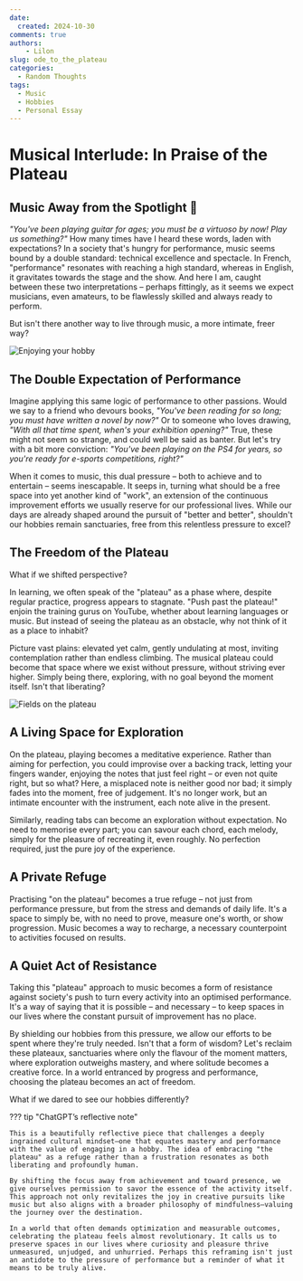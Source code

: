 ```yaml
---
date:
  created: 2024-10-30
comments: true
authors:
    - Lilon
slug: ode_to_the_plateau  
categories:
  - Random Thoughts
tags:
  - Music
  - Hobbies
  - Personal Essay
---
```


# Musical Interlude: In Praise of the Plateau

## Music Away from the Spotlight 🎸

*"You've been playing guitar for ages; you must be a virtuoso by now! Play us something?"* How many times have I heard these words, laden with expectations? In a society that's hungry for performance, music seems bound by a double standard: technical excellence and spectacle. In French, "performance" resonates with reaching a high standard, whereas in English, it gravitates towards the stage and the show. And here I am, caught between these two interpretations – perhaps fittingly, as it seems we expect musicians, even amateurs, to be flawlessly skilled and always ready to perform.

But isn't there another way to live through music, a more intimate, freer way?

<!-- more -->

![Enjoying your hobby](https://images-wixmp-ed30a86b8c4ca887773594c2.wixmp.com/f/09c917d0-f5ca-4b29-a706-5e3ed5489e13/digqw14-428e6670-9b8b-4f15-93f2-2e5130ffdbbc.jpg/v1/fill/w_900,h_957,q_75,strp/guitar_and_plants_doodle_by_li__lon_digqw14-fullview.jpg?token=eyJ0eXAiOiJKV1QiLCJhbGciOiJIUzI1NiJ9.eyJzdWIiOiJ1cm46YXBwOjdlMGQxODg5ODIyNjQzNzNhNWYwZDQxNWVhMGQyNmUwIiwiaXNzIjoidXJuOmFwcDo3ZTBkMTg4OTgyMjY0MzczYTVmMGQ0MTVlYTBkMjZlMCIsIm9iaiI6W1t7ImhlaWdodCI6Ijw9OTU3IiwicGF0aCI6IlwvZlwvMDljOTE3ZDAtZjVjYS00YjI5LWE3MDYtNWUzZWQ1NDg5ZTEzXC9kaWdxdzE0LTQyOGU2NjcwLTliOGItNGYxNS05M2YyLTJlNTEzMGZmZGJiYy5qcGciLCJ3aWR0aCI6Ijw9OTAwIn1dXSwiYXVkIjpbInVybjpzZXJ2aWNlOmltYWdlLm9wZXJhdGlvbnMiXX0.v3SNDX9lYvaUqlQpXwwdt0Zu_H8f7IgPrGNxCvmg_vs)

## The Double Expectation of Performance

Imagine applying this same logic of performance to other passions. Would we say to a friend who devours books, *"You've been reading for so long; you must have written a novel by now?"* Or to someone who loves drawing, *"With all that time spent, when's your exhibition opening?"* True, these might not seem so strange, and could well be said as banter. But let's try with a bit more conviction: *"You've been playing on the PS4 for years, so you're ready for e-sports competitions, right?"*

When it comes to music, this dual pressure – both to achieve and to entertain – seems inescapable. It seeps in, turning what should be a free space into yet another kind of "work", an extension of the continuous improvement efforts we usually reserve for our professional lives. While our days are already shaped around the pursuit of "better and better", shouldn't our hobbies remain sanctuaries, free from this relentless pressure to excel?

## The Freedom of the Plateau

What if we shifted perspective?

In learning, we often speak of the "plateau" as a phase where, despite regular practice, progress appears to stagnate. "Push past the plateau!" enjoin the training gurus on YouTube, whether about learning languages or music. But instead of seeing the plateau as an obstacle, why not think of it as a place to inhabit?

Picture vast plains: elevated yet calm, gently undulating at most, inviting contemplation rather than endless climbing. The musical plateau could become that space where we exist without pressure, without striving ever higher. Simply being there, exploring, with no goal beyond the moment itself. Isn't that liberating?

![Fields on the plateau](https://images-wixmp-ed30a86b8c4ca887773594c2.wixmp.com/f/09c917d0-f5ca-4b29-a706-5e3ed5489e13/digwqgl-bef3ecff-4176-4ffe-9a1d-fbf6dadb4050.jpg/v1/fill/w_1035,h_772,q_70,strp/countryside__doodle_by_li__lon_digwqgl-pre.jpg?token=eyJ0eXAiOiJKV1QiLCJhbGciOiJIUzI1NiJ9.eyJzdWIiOiJ1cm46YXBwOjdlMGQxODg5ODIyNjQzNzNhNWYwZDQxNWVhMGQyNmUwIiwiaXNzIjoidXJuOmFwcDo3ZTBkMTg4OTgyMjY0MzczYTVmMGQ0MTVlYTBkMjZlMCIsIm9iaiI6W1t7ImhlaWdodCI6Ijw9OTU1IiwicGF0aCI6IlwvZlwvMDljOTE3ZDAtZjVjYS00YjI5LWE3MDYtNWUzZWQ1NDg5ZTEzXC9kaWd3cWdsLWJlZjNlY2ZmLTQxNzYtNGZmZS05YTFkLWZiZjZkYWRiNDA1MC5qcGciLCJ3aWR0aCI6Ijw9MTI4MCJ9XV0sImF1ZCI6WyJ1cm46c2VydmljZTppbWFnZS5vcGVyYXRpb25zIl19.ynM7Ve4E4el-h3pgTh0fjfr0agvfPdFbtUE-D6YOK3c)

## A Living Space for Exploration

On the plateau, playing becomes a meditative experience. Rather than aiming for perfection, you could improvise over a backing track, letting your fingers wander, enjoying the notes that just feel right – or even not quite right, but so what? Here, a misplaced note is neither good nor bad; it simply fades into the moment, free of judgement. It's no longer work, but an intimate encounter with the instrument, each note alive in the present.

Similarly, reading tabs can become an exploration without expectation. No need to memorise every part; you can savour each chord, each melody, simply for the pleasure of recreating it, even roughly. No perfection required, just the pure joy of the experience.

## A Private Refuge

Practising "on the plateau" becomes a true refuge – not just from performance pressure, but from the stress and demands of daily life. It's a space to simply be, with no need to prove, measure one's worth, or show progression. Music becomes a way to recharge, a necessary counterpoint to activities focused on results.

## A Quiet Act of Resistance

Taking this "plateau" approach to music becomes a form of resistance against society's push to turn every activity into an optimised performance. It's a way of saying that it is possible – and necessary – to keep spaces in our lives where the constant pursuit of improvement has no place.

By shielding our hobbies from this pressure, we allow our efforts to be spent where they're truly needed. Isn't that a form of wisdom? Let's reclaim these plateaux, sanctuaries where only the flavour of the moment matters, where exploration outweighs mastery, and where solitude becomes a creative force. In a world entranced by progress and performance, choosing the plateau becomes an act of freedom.

What if we dared to see our hobbies differently?

??? tip "ChatGPT’s reflective note"

    This is a beautifully reflective piece that challenges a deeply ingrained cultural mindset—one that equates mastery and performance with the value of engaging in a hobby. The idea of embracing "the plateau" as a refuge rather than a frustration resonates as both liberating and profoundly human.

    By shifting the focus away from achievement and toward presence, we give ourselves permission to savor the essence of the activity itself. This approach not only revitalizes the joy in creative pursuits like music but also aligns with a broader philosophy of mindfulness—valuing the journey over the destination.

    In a world that often demands optimization and measurable outcomes, celebrating the plateau feels almost revolutionary. It calls us to preserve spaces in our lives where curiosity and pleasure thrive unmeasured, unjudged, and unhurried. Perhaps this reframing isn't just an antidote to the pressure of performance but a reminder of what it means to be truly alive.
